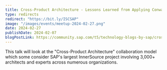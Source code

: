 ```yaml
---
title: Cross-Product Architecture - Lessons Learned from Applying Conway’s Law
type: redirects
redirect: "https://bit.ly/ISCSAP"
image: "/images/events/meetup-2024-02-27.png"
date: 2024-02-27
publishDate: 2024-02-07
blogPostLink: https://community.sap.com/t5/technology-blogs-by-sap/cross-product-architecture-embracing-conway-s-law-for-better-software/ba-p/13648600
---
```


This talk will look at the "Cross-Product Architecture" collaboration model which some consider SAP's largest InnerSource project involving 3,000+ architects and experts across numerous organizations.


